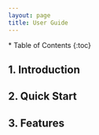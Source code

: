 ```yaml
---
layout: page
title: User Guide
---
```


<div markdown="block" class="alert alert-secondary">
* Table of Contents
{:toc}
</div>

## **1. Introduction**

## **2. Quick Start**

## **3. Features**